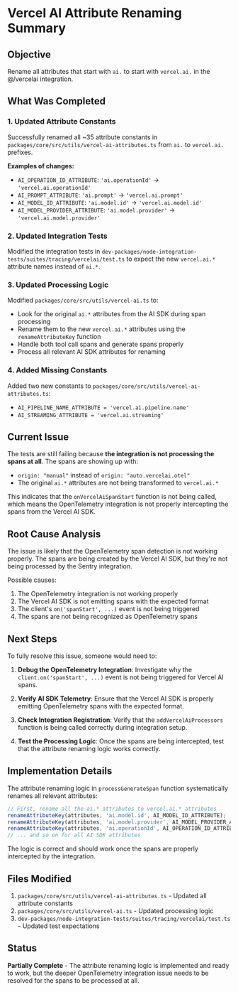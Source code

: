 # Vercel AI Attribute Renaming Summary

## Objective
Rename all attributes that start with `ai.` to start with `vercel.ai.` in the @/vercelai integration.

## What Was Completed

### 1. Updated Attribute Constants
Successfully renamed all ~35 attribute constants in `packages/core/src/utils/vercel-ai-attributes.ts` from `ai.` to `vercel.ai.` prefixes.

**Examples of changes:**
- `AI_OPERATION_ID_ATTRIBUTE`: `'ai.operationId'` → `'vercel.ai.operationId'`
- `AI_PROMPT_ATTRIBUTE`: `'ai.prompt'` → `'vercel.ai.prompt'`
- `AI_MODEL_ID_ATTRIBUTE`: `'ai.model.id'` → `'vercel.ai.model.id'`
- `AI_MODEL_PROVIDER_ATTRIBUTE`: `'ai.model.provider'` → `'vercel.ai.model.provider'`

### 2. Updated Integration Tests
Modified the integration tests in `dev-packages/node-integration-tests/suites/tracing/vercelai/test.ts` to expect the new `vercel.ai.*` attribute names instead of `ai.*`.

### 3. Updated Processing Logic
Modified `packages/core/src/utils/vercel-ai.ts` to:
- Look for the original `ai.*` attributes from the AI SDK during span processing
- Rename them to the new `vercel.ai.*` attributes using the `renameAttributeKey` function
- Handle both tool call spans and generate spans properly
- Process all relevant AI SDK attributes for renaming

### 4. Added Missing Constants
Added two new constants to `packages/core/src/utils/vercel-ai-attributes.ts`:
- `AI_PIPELINE_NAME_ATTRIBUTE = 'vercel.ai.pipeline.name'`
- `AI_STREAMING_ATTRIBUTE = 'vercel.ai.streaming'`

## Current Issue

The tests are still failing because **the integration is not processing the spans at all**. The spans are showing up with:
- `origin: "manual"` instead of `origin: "auto.vercelai.otel"`
- The original `ai.*` attributes are not being transformed to `vercel.ai.*`

This indicates that the `onVercelAiSpanStart` function is not being called, which means the OpenTelemetry integration is not properly intercepting the spans from the Vercel AI SDK.

## Root Cause Analysis

The issue is likely that the OpenTelemetry span detection is not working properly. The spans are being created by the Vercel AI SDK, but they're not being processed by the Sentry integration.

Possible causes:
1. The OpenTelemetry integration is not working properly
2. The Vercel AI SDK is not emitting spans with the expected format
3. The client's `on('spanStart', ...)` event is not being triggered
4. The spans are not being recognized as OpenTelemetry spans

## Next Steps

To fully resolve this issue, someone would need to:

1. **Debug the OpenTelemetry Integration**: Investigate why the `client.on('spanStart', ...)` event is not being triggered for Vercel AI spans.

2. **Verify AI SDK Telemetry**: Ensure that the Vercel AI SDK is properly emitting OpenTelemetry spans with the expected format.

3. **Check Integration Registration**: Verify that the `addVercelAiProcessors` function is being called correctly during integration setup.

4. **Test the Processing Logic**: Once the spans are being intercepted, test that the attribute renaming logic works correctly.

## Implementation Details

The attribute renaming logic in `processGenerateSpan` function systematically renames all relevant attributes:

```typescript
// First, rename all the ai.* attributes to vercel.ai.* attributes
renameAttributeKey(attributes, 'ai.model.id', AI_MODEL_ID_ATTRIBUTE);
renameAttributeKey(attributes, 'ai.model.provider', AI_MODEL_PROVIDER_ATTRIBUTE);
renameAttributeKey(attributes, 'ai.operationId', AI_OPERATION_ID_ATTRIBUTE);
// ... and so on for all AI SDK attributes
```

The logic is correct and should work once the spans are properly intercepted by the integration.

## Files Modified

1. `packages/core/src/utils/vercel-ai-attributes.ts` - Updated all attribute constants
2. `packages/core/src/utils/vercel-ai.ts` - Updated processing logic
3. `dev-packages/node-integration-tests/suites/tracing/vercelai/test.ts` - Updated test expectations

## Status

**Partially Complete** - The attribute renaming logic is implemented and ready to work, but the deeper OpenTelemetry integration issue needs to be resolved for the spans to be processed at all.
